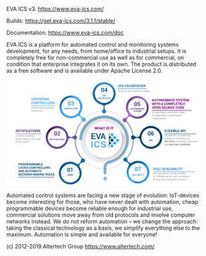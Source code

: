 EVA ICS v3. https://www.eva-ics.com/

Builds: https://get.eva-ics.com/3.1.1/stable/

Documentation: https://www.eva-ics.com/doc

EVA ICS is a platform for automated control and monitoring systems development,
for any needs, from home/office to industrial setups. It is completely free for
non-commercial use as well as for commercial, on condition that enterprise
integrates it on its own. The product is distributed as a free software and is
available under Apache License 2.0.

![What is EVA ICS](doc/promo/what-is-eva-ics.png?raw=true "What is EVA ICS")

Automated control systems are facing a new stage of evolution: IoT-devices
become interesting for those, who have never dealt with automation, cheap
programmable devices become reliable enough for industrial use, commercial
solutions move away from old protocols and involve computer networks instead.
We do not reform automation – we change the approach: taking the classical
technology as a basis, we simplify everything else to the maximum. Automation
is simple and available for everyone!

(c) 2012-2019 Altertech Group https://www.altertech.com/

